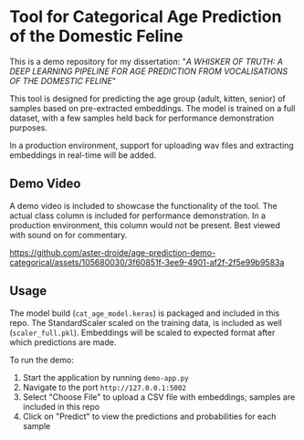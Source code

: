 # Tool for Categorical Age Prediction of the Domestic Feline

This is a demo repository for my dissertation: "_A WHISKER OF TRUTH: A DEEP LEARNING PIPELINE FOR AGE PREDICTION FROM VOCALISATIONS OF THE DOMESTIC FELINE_"

This tool is designed for predicting the age group (adult, kitten, senior) of samples based on pre-extracted embeddings. The model is trained on a full dataset, with a few samples held back for performance demonstration purposes.

In a production environment, support for uploading wav files and extracting embeddings in real-time will be added. 


## Demo Video

A demo video is included to showcase the functionality of the tool. The actual class column is included for performance demonstration. In a production environment, this column would not be present. Best viewed with sound on for commentary. 


https://github.com/aster-droide/age-prediction-demo-categorical/assets/105680030/3f60851f-3ee9-4901-af2f-2f5e99b9583a


## Usage

The model build (`cat_age_model.keras`) is packaged and included in this repo. The StandardScaler scaled on the training data, is included as well (`scaler_full.pkl`). Embeddings will be scaled to expected format after which predictions are made. 

To run the demo:

1. Start the application by running `demo-app.py`
2. Navigate to the port `http://127.0.0.1:5002`
3. Select "Choose File" to upload a CSV file with embeddings; samples are included in this repo
4. Click on "Predict" to view the predictions and probabilities for each sample
